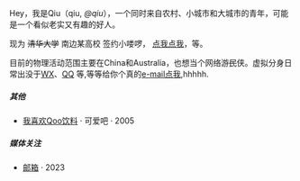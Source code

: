Hey，我是Qiu（qiu, _@qiu_），一个同时来自农村、小城市和大城市的青年，可能是一个看似老实又有趣的好人。

现为 <del>清华大学</del> 南边某高校 签约小喽啰， [点我点我](https://baike.baidu.com/item/%E6%B8%85%E5%8D%8E%E5%A4%A7%E5%AD%A6/111764)，等。


目前的物理活动范围主要在China和Australia，也想当个网络游<del>民</del>侠。虚拟分身日常出没于[WX](https://ifyouhave.com)、[QQ](https://www.ifyouhavetoo.com) 等,等等给你个真的[e-mail点我](https://www.baidu.com/s?ie=utf-8&f=8&rsv_bp=1&tn=baidu&wd=xw6862%40gmail.com&oq=%25E9%2585%25B7%25E5%2584%25BF&rsv_pq=c5aa04e60001a2b5&rsv_t=338acdwAj%2B%2FDOyB336ch0OfG5gpKNXosA7DNajPTPKz3mpz90OOpowEOYSY&rqlang=cn&rsv_enter=1&rsv_dl=tb&rsv_n=2&rsv_sug3=1&rsv_sug2=0&rsv_btype=t&inputT=888&rsv_sug4=888),hhhhh.


##### 其他

- [我喜欢Qoo饮料][1] · 可爱吧 · 2005



##### 媒体关注

- [邮箱][2]  · 2023

<!--
- [ 实习生 -- Qiu][3] · 2024
-->


[1]: //https://baike.baidu.com/item/%E9%85%B7%E5%84%BF/13521?fr=ge_ala/
[2]: //txt1.668629.xyz/
[3]: //none/

